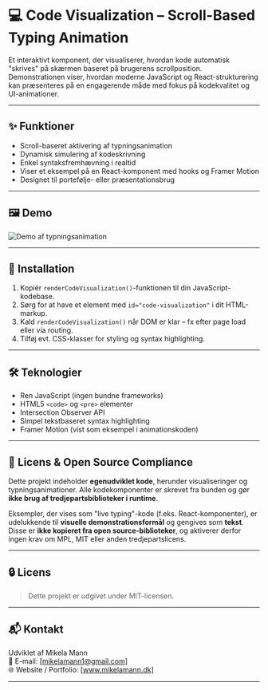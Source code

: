 # 💻 Code Visualization – Scroll-Based Typing Animation

Et interaktivt komponent, der visualiserer, hvordan kode automatisk "skrives" på skærmen baseret på brugerens scrollposition. Demonstrationen viser, hvordan moderne JavaScript og React-strukturering kan præsenteres på en engagerende måde med fokus på kodekvalitet og UI-animationer.

---

## ✨ Funktioner

- Scroll-baseret aktivering af typningsanimation
- Dynamisk simulering af kodeskrivning
- Enkel syntaksfremhævning i realtid
- Viser et eksempel på en React-komponent med hooks og Framer Motion
- Designet til portefølje- eller præsentationsbrug

---

## 🖼 Demo

![Demo af typningsanimation](link-til-gif-eller-video-her)

---

## 🚀 Installation

1. Kopiér `renderCodeVisualization()`-funktionen til din JavaScript-kodebase.
2. Sørg for at have et element med `id="code-visualization"` i dit HTML-markup.
3. Kald `renderCodeVisualization()` når DOM er klar – fx efter page load eller via routing.
4. Tilføj evt. CSS-klasser for styling og syntax highlighting.

---

## 🛠 Teknologier

- Ren JavaScript (ingen bundne frameworks)
- HTML5 `<code>` og `<pre>` elementer
- Intersection Observer API
- Simpel tekstbaseret syntax highlighting
- Framer Motion (vist som eksempel i animationskoden)

---

## 📄 Licens & Open Source Compliance

Dette projekt indeholder **egenudviklet kode**, herunder visualiseringer og typningsanimationer. Alle kodekomponenter er skrevet fra bunden og gør **ikke brug af tredjepartsbiblioteker i runtime**.

Eksempler, der vises som "live typing"-kode (f.eks. React-komponenter), er udelukkende til **visuelle demonstrationsformål** og gengives som **tekst**. Disse er **ikke kopieret fra open source-biblioteker**, og aktiverer derfor ingen krav om MPL, MIT eller anden tredjepartslicens.

---

## 🔒 Licens

> Dette projekt er udgivet under MIT-licensen.

---

## 📬 Kontakt

Udviklet af Mikela Mann  
📧 E-mail: [mikelamann1@gmail.com]  
🌐 Website / Portfolio: [www.mikelamann.dk]

---

